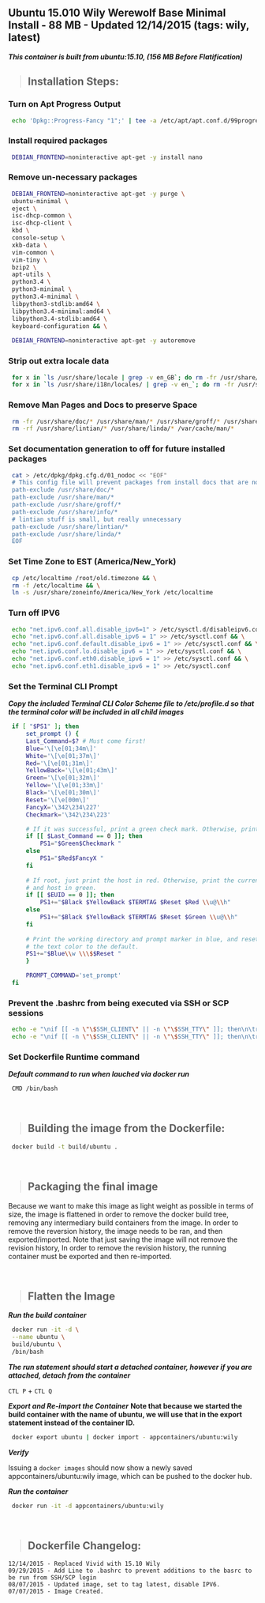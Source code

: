 ## Ubuntu 15.010 Wily Werewolf Base Minimal Install - 88 MB - Updated 12/14/2015 (tags: wily, latest)

***This container is built from ubuntu:15.10, (156 MB Before Flatification)***

>## Installation Steps:

### Turn on Apt Progress Output

   ```bash
    echo 'Dpkg::Progress-Fancy "1";' | tee -a /etc/apt/apt.conf.d/99progressbar
   ```

### Install required packages 
   ```bash
    DEBIAN_FRONTEND=noninteractive apt-get -y install nano
   ```

### Remove un-necessary packages

   ```bash
    DEBIAN_FRONTEND=noninteractive apt-get -y purge \
    ubuntu-minimal \
    eject \
    isc-dhcp-common \
    isc-dhcp-client \
    kbd \
    console-setup \
    xkb-data \
    vim-common \
    vim-tiny \
    bzip2 \
    apt-utils \
    python3.4 \
    python3-minimal \
    python3.4-minimal \
    libpython3-stdlib:amd64 \
    libpython3.4-minimal:amd64 \
    libpython3.4-stdlib:amd64 \
    keyboard-configuration && \
    
    DEBIAN_FRONTEND=noninteractive apt-get -y autoremove
   ```

### Strip out extra locale data

   ```bash
    for x in `ls /usr/share/locale | grep -v en_GB`; do rm -fr /usr/share/locale/$x; done;
    for x in `ls /usr/share/i18n/locales/ | grep -v en_`; do rm -fr /usr/share/i18n/locales/$x; done
   ```

### Remove Man Pages and Docs to preserve Space

   ```bash
    rm -fr /usr/share/doc/* /usr/share/man/* /usr/share/groff/* /usr/share/info/*
    rm -rf /usr/share/lintian/* /usr/share/linda/* /var/cache/man/*
   ```

### Set documentation generation to off for future installed packages
   ```bash
    cat > /etc/dpkg/dpkg.cfg.d/01_nodoc << "EOF"
    # This config file will prevent packages from install docs that are not needed.
    path-exclude /usr/share/doc/*
    path-exclude /usr/share/man/*
    path-exclude /usr/share/groff/*
    path-exclude /usr/share/info/*
    # lintian stuff is small, but really unnecessary
    path-exclude /usr/share/lintian/*
    path-exclude /usr/share/linda/*
    EOF
   ```

### Set Time Zone to EST (America/New_York)

   ```bash
    cp /etc/localtime /root/old.timezone && \
    rm -f /etc/localtime && \
    ln -s /usr/share/zoneinfo/America/New_York /etc/localtime
   ```

### Turn off IPV6

   ```bash
    echo "net.ipv6.conf.all.disable_ipv6=1" > /etc/sysctl.d/disableipv6.conf && \
    echo "net.ipv6.conf.all.disable_ipv6 = 1" >> /etc/sysctl.conf && \
    echo "net.ipv6.conf.default.disable_ipv6 = 1" >> /etc/sysctl.conf && \
    echo "net.ipv6.conf.lo.disable_ipv6 = 1" >> /etc/sysctl.conf && \
    echo "net.ipv6.conf.eth0.disable_ipv6 = 1" >> /etc/sysctl.conf && \
    echo "net.ipv6.conf.eth1.disable_ipv6 = 1" >> /etc/sysctl.conf
   ```

### Set the Terminal CLI Prompt
***Copy the included Terminal CLI Color Scheme file to /etc/profile.d so that the terminal color will be included in all child images***

   ```bash
    if [ "$PS1" ]; then
        set_prompt () {
        Last_Command=$? # Must come first!
        Blue='\[\e[01;34m\]'
        White='\[\e[01;37m\]'
        Red='\[\e[01;31m\]'
        YellowBack='\[\e[01;43m\]'
        Green='\[\e[01;32m\]'
        Yellow='\[\e[01;33m\]'
        Black='\[\e[01;30m\]'
        Reset='\[\e[00m\]'
        FancyX='\342\234\227'
        Checkmark='\342\234\223'

        # If it was successful, print a green check mark. Otherwise, print a red X.
        if [[ $Last_Command == 0 ]]; then
            PS1="$Green$Checkmark "
        else
            PS1="$Red$FancyX "
        fi
        
        # If root, just print the host in red. Otherwise, print the current user
        # and host in green.
        if [[ $EUID == 0 ]]; then
            PS1+="$Black $YellowBack $TERMTAG $Reset $Red \\u@\\h"
        else
            PS1+="$Black $YellowBack $TERMTAG $Reset $Green \\u@\\h"
        fi
        
        # Print the working directory and prompt marker in blue, and reset
        # the text color to the default.
        PS1+="$Blue\\w \\\$$Reset "
        }

        PROMPT_COMMAND='set_prompt'
    fi
   ```

### Prevent the .bashrc from being executed via SSH or SCP sessions

   ```bash
    echo -e "\nif [[ -n \"\$SSH_CLIENT\" || -n \"\$SSH_TTY\" ]]; then\n\treturn;\nfi\n" >> /root/.bashrc && \
    echo -e "\nif [[ -n \"\$SSH_CLIENT\" || -n \"\$SSH_TTY\" ]]; then\n\treturn;\nfi\n" >> /etc/skel/.bashrc
   ```

### Set Dockerfile Runtime command
***Default command to run when lauched via docker run***
    
   ```bash
    CMD /bin/bash
   ```    
&nbsp;

>## Building the image from the Dockerfile:
    
   ```bash
    docker build -t build/ubuntu .
   ```
&nbsp;

>## Packaging the final image

Because we want to make this image as light weight as possible in terms of size, the image is flattened in order to remove the docker build tree, removing any intermediary build containers from the image. In order to remove the reversion history, the image needs to be ran, and then exported/imported. Note that just saving the image will not remove the revision history, In order to remove the revision history, the running container must be exported and then re-imported.

&nbsp;

>## Flatten the Image

***Run the build container***

   ```bash
    docker run -it -d \
    --name ubuntu \
    build/ubuntu \
    /bin/bash
   ```
 
***The run statement should start a detached container, however if you are attached, detach from the container***
    
   `CTL P` + `CTL Q`


***Export and Re-import the Container***
__Note that because we started the build container with the name of ubuntu, we will use that in the export statement instead of the container ID.__

   ```bash
    docker export ubuntu | docker import - appcontainers/ubuntu:wily
   ```

***Verify***

Issuing a `docker images` should now show a newly saved appcontainers/ubuntu:wily image, which can be pushed to the docker hub.

***Run the container***
    
   ```bash
    docker run -it -d appcontainers/ubuntu:wily
   ```

&nbsp;

>## Dockerfile Changelog:

    12/14/2015 - Replaced Vivid with 15.10 Wily
    09/29/2015 - Add Line to .bashrc to prevent additions to the basrc to be run from SSH/SCP login
    08/07/2015 - Updated image, set to tag latest, disable IPV6.
    07/07/2015 - Image Created.
